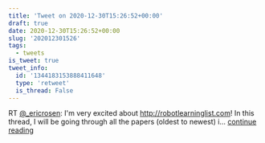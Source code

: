 ```yaml
---
title: 'Tweet on 2020-12-30T15:26:52+00:00'
draft: true
date: 2020-12-30T15:26:52+00:00
slug: '202012301526'
tags:
  - tweets
is_tweet: true
tweet_info:
  id: '1344183153888411648'
  type: 'retweet'
  is_thread: False
---
```




RT [@_ericrosen](https://x.com/_ericrosen): I'm very excited about <http://robotlearninglist.com>! In this thread, I will be going through all the papers (oldest to newest) i… [continue reading](https://x.com/sytelus/status/1344183153888411648)
